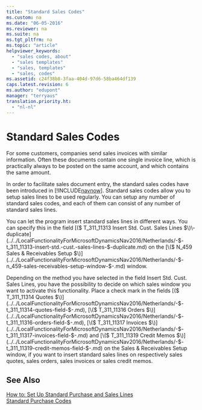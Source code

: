 ```yaml
---
title: "Standard Sales Codes"
ms.custom: na
ms.date: "06-05-2016"
ms.reviewer: na
ms.suite: na
ms.tgt_pltfrm: na
ms.topic: "article"
helpviewer_keywords: 
  - "sales codes, about"
  - "sales templates"
  - "sales, templates"
  - "sales, codes"
ms.assetid: c24f38b8-3faa-404d-97d6-58ba464df139
caps.latest.revision: 6
ms.author: "edupont"
manager: "terryaus"
translation.priority.ht: 
  - "nl-nl"
---
```

# Standard Sales Codes
For some customers, companies send sales invoices with similar information. Often these documents contain one single invoice line, which is practically always to be posted on the same account, and which contains the same amount.  
  
 In order to facilitate sales document entry, the standard sales codes have been introduced in [!INCLUDE[navnow](../../ApplicationDesign/includes/navnow_md.md)]. Standard sales codes allow you to setup sales lines to be used regularly. You can setup any number of standard sales codes, and each of them can consist of any number of standard sales lines.  
  
 You can let the program insert standard sales lines in different ways. You can specify this in the field [\($ T\_311\_11313 Insert Std. Cust. Sales Lines $\)\-duplicate](../../LocalFunctionalityForMicrosoftDynamicsNav2016/Netherlands/-$-t_311_11313-insert-std.-cust.-sales-lines-$-duplicate.md) on the [\($ N\_459 Sales & Receivables Setup $\)](../../LocalFunctionalityForMicrosoftDynamicsNav2016/Netherlands/-$-n_459-sales-receivables-setup-window-$-.md) window.  
  
 Depending on the method you have selected in the field Insert Std. Cust. Sales Lines, you have the possibility to decide on which sales window you want to activate this functionality. Place a check mark in the fields [\($ T\_311\_11314 Quotes $\)](../../LocalFunctionalityForMicrosoftDynamicsNav2016/Netherlands/-$-t_311_11314-quotes-field-$-.md), [\($ T\_311\_11316 Orders $\)](../../LocalFunctionalityForMicrosoftDynamicsNav2016/Netherlands/-$-t_311_11316-orders-field-$-.md), [\($ T\_311\_11317 Invoices $\)](../../LocalFunctionalityForMicrosoftDynamicsNav2016/Netherlands/-$-t_311_11317-invoices-field-$-.md) and [\($ T\_311\_11319 Credit Memos $\)](../../LocalFunctionalityForMicrosoftDynamicsNav2016/Netherlands/-$-t_311_11319-credit-memos-field-$-.md) on the Sales & Receivables Setup window, if you want to insert standard sales lines on respectively sales quotes, sales orders, sales invoices or sales credit memos.  
  
## See Also  
 [How to: Set Up Standard Purchase and Sales Lines](../../Purchasing/how-to-set-up-standard-purchase-and-sales-lines.md)   
 [Standard Purchase Codes](../../LocalFunctionalityForMicrosoftDynamicsNav2016/Netherlands/standard-purchase-codes.md)